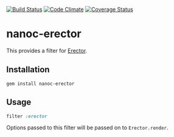 [![Build Status](https://travis-ci.org/nanoc/nanoc-erector.png)](https://travis-ci.org/nanoc/nanoc-erector)
[![Code Climate](https://codeclimate.com/github/nanoc/nanoc-erector.png)](https://codeclimate.com/github/nanoc/nanoc-erector)
[![Coverage Status](https://coveralls.io/repos/nanoc/nanoc-erector/badge.png?branch=master)](https://coveralls.io/r/nanoc/nanoc-erector)

# nanoc-erector

This provides a filter for [Erector](http://erector.rubyforge.org/).

## Installation

`gem install nanoc-erector`

## Usage

```ruby
filter :erector
```

Options passed to this filter will be passed on to `Erector.render`.
